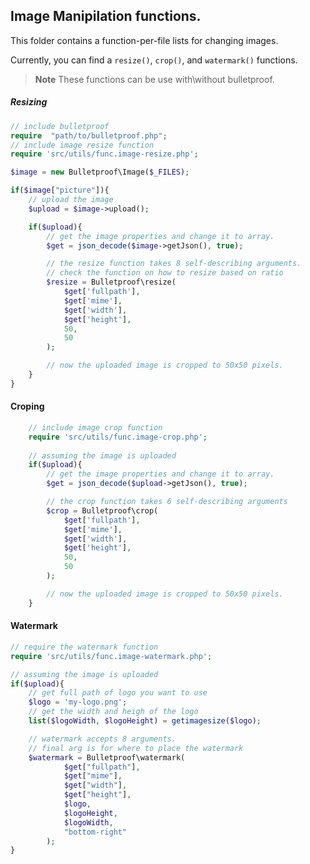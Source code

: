 Image Manipilation functions. 
----- 
This folder contains a function-per-file lists for changing images. 

Currently, you can find a `resize()`, `crop()`, and `watermark()` functions.  

> **Note** These functions can be use with\without bulletproof. 


##### Resizing
```php 
// include bulletproof
require  "path/to/bulletproof.php";
// include image resize function
require 'src/utils/func.image-resize.php';

$image = new Bulletproof\Image($_FILES);

if($image["picture"]){
	// upload the image
	$upload = $image->upload(); 

	if($upload){
		// get the image properties and change it to array. 
		$get = json_decode($image->getJson(), true); 

		// the resize function takes 8 self-describing arguments. 
		// check the function on how to resize based on ratio
		$resize = Bulletproof\resize(
			$get['fullpath'], 
			$get['mime'],
			$get['width'],
			$get['height'],
			50,
			50
		);

		// now the uploaded image is cropped to 50x50 pixels. 
	}
}
```
#### Croping
```php 
	// include image crop function
	require 'src/utils/func.image-crop.php';
	
	// assuming the image is uploaded
	if($upload){
		// get the image properties and change it to array. 
		$get = json_decode($upload->getJson(), true); 

		// the crop function takes 6 self-describing arguments
		$crop = Bulletproof\crop(
			$get['fullpath'], 
			$get['mime'],
			$get['width'],
			$get['height'],
			50,
			50
		);

		// now the uploaded image is cropped to 50x50 pixels. 
	}
```
#### Watermark
```php 
// require the watermark function
require 'src/utils/func.image-watermark.php';

// assuming the image is uploaded
if($upload){
	// get full path of logo you want to use
    $logo = 'my-logo.png';
    // get the width and heigh of the logo
	list($logoWidth, $logoHeight) = getimagesize($logo);

	// watermark accepts 8 arguments. 
	// final arg is for where to place the watermark
	$watermark = Bulletproof\watermark(
			$get["fullpath"], 
			$get["mime"],
			$get["width"], 
			$get["height"],
			$logo, 
			$logoHeight,
			$logoWidth,
			"bottom-right"
		);
}
```
